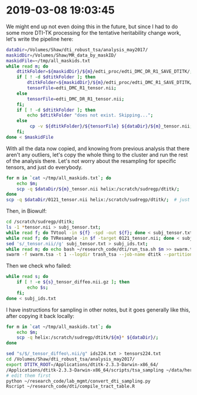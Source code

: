 # 2019-03-08 19:03:45

We might end up not even doing this in the future, but since I had to do some
more DTI-TK processing for the tentative heritability change work, let's write
the pipeline here:

```bash
dataDir=/Volumes/Shaw/dti_robust_tsa/analysis_may2017/
maskidDir=/Volumes/Shaw/MR_data_by_maskID/
maskidFile=~/tmp/all_maskids.txt
while read m; do
    dtitkFolder=${maskidDir}/${m}/edti_proc/edti_DMC_DR_R1_SAVE_DTITK/;
    if [ ! -d $dtitkFolder ]; then
        dtitkFolder=${maskidDir}/${m}/edti_proc/edti_DMC_R1_SAVE_DTITK/;
        tensorFile=edti_DMC_R1_tensor.nii;
    else
        tensorFile=edti_DMC_DR_R1_tensor.nii;
    fi;
    if [ ! -d $dtitkFolder ]; then
        echo $dtitkFolder "does not exist. Skipping...";
    else
         cp -v ${dtitkFolder}/${tensorFile} ${dataDir}/${m}_tensor.nii;
    fi;
done < $maskidFile
```

With all the data now copied, and knowing from previous analysis that there
aren't any outliers, let's copy the whole thing to the cluster and run the rest
of the analysis there. Let's not worry about the resampling for specific
tensors, and just do everybody.

```bash
for m in `cat ~/tmp/all_maskids.txt`; do
    echo $m;
    scp -q $dataDir/${m}_tensor.nii helix:/scratch/sudregp/dtitk/;
done
scp -q $dataDir/0121_tensor.nii helix:/scratch/sudregp/dtitk/;  # just as a template
```

Then, in Biowulf:

```bash
cd /scratch/sudregp/dtitk;
ls -1 *tensor.nii > subj_tensor.txt;
while read f; do TVtool -in ${f} -spd -out ${f}; done < subj_tensor.txt;
while read f; do TVResample -in $f -target 0121_tensor.nii; done < subj_tensor.txt;
sed 's/_tensor.nii//g' subj_tensor.txt > subj_ids.txt;
while read m; do echo bash ~/research_code/dti/run_tsa.sh $m >> swarm.tsa; done < subj_ids.txt
swarm -f swarm.tsa -t 1 --logdir trash_tsa --job-name dtitk --partition quick
```

Then we check who failed:

```bash
while read s; do
    if [ ! -e ${s}_tensor_diffeo.nii.gz ]; then
        echo $s;
    fi;
done < subj_ids.txt
```

I have instructions for sampling in other notes, but it goes generally like
this, after copying it back locally:

```bash
for m in `cat ~/tmp/all_maskids.txt`; do
    echo $m;
    scp -q helix:/scratch/sudregp/dtitk/${m}* ${dataDir}/;
done
```

```bash
sed "s/$/_tensor_diffeo\.nii/g" ids224.txt > tensors224.txt
cd /Volumes/Shaw/dti_robust_tsa/analysis_may2017/
export DTITK_ROOT=/Applications/dtitk-2.3.3-Darwin-x86_64/
/Applications/dtitk-2.3.3-Darwin-x86_64/scripts/tsa_sampling ~/data/heritability_change/tensors224.txt ../ixi_aging_template_v3.0/tsa/ mean
# edit them first
python ~/research_code/lab_mgmt/convert_dti_sampling.py
Rscript ~/research_code/dti/compile_tract_table.R
```
